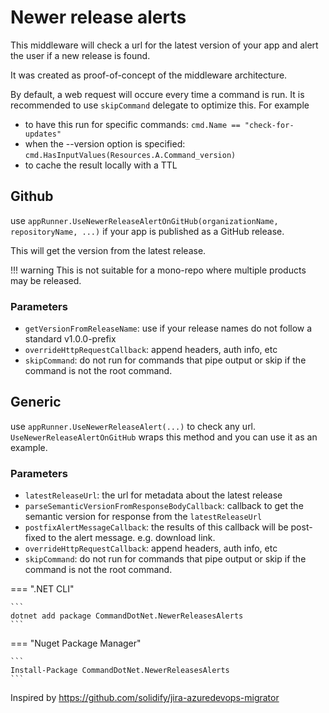 # Newer release alerts

This middleware will check a url for the latest version of your app and alert the user if a new release is found.

It was created as proof-of-concept of the middleware architecture. 

By default, a web request will occure every time a command is run. It is recommended to use `skipCommand` delegate to optimize this. 
For example

* to have this run for specific commands: `cmd.Name == "check-for-updates"`
* when the --version option is specified: `cmd.HasInputValues(Resources.A.Command_version)`
* to cache the result locally with a TTL

## Github

use `appRunner.UseNewerReleaseAlertOnGitHub(organizationName, repositoryName, ...)` if your app is published as a GitHub release.

This will get the version from the latest release. 

!!! warning
    This is not suitable for a mono-repo where multiple products may be released. 

### Parameters

* `getVersionFromReleaseName`: use if your release names do not follow a standard v1.0.0-prefix 
* `overrideHttpRequestCallback`: append headers, auth info, etc
* `skipCommand`: do not run for commands that pipe output or skip if the command is not the root command.

## Generic

use `appRunner.UseNewerReleaseAlert(...)` to check any url.  `UseNewerReleaseAlertOnGitHub` wraps this method and you can use it as an example.

### Parameters

* `latestReleaseUrl`: the url for metadata about the latest release
* `parseSemanticVersionFromResponseBodyCallback`: callback to get the semantic version for response from the `latestReleaseUrl`
* `postfixAlertMessageCallback`: the results of this callback will be post-fixed to the alert message. e.g. download link.
* `overrideHttpRequestCallback`: append headers, auth info, etc
* `skipCommand`: do not run for commands that pipe output or skip if the command is not the root command.

=== ".NET CLI"

    ```
    dotnet add package CommandDotNet.NewerReleasesAlerts
    ```
    
=== "Nuget Package Manager"

    ```
    Install-Package CommandDotNet.NewerReleasesAlerts
    ```

Inspired by https://github.com/solidify/jira-azuredevops-migrator

